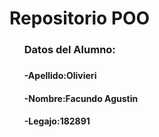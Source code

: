 <h1>Repositorio POO</h1>
<ul>
  <h3>Datos del Alumno:<h3>
  <h4>-Apellido:Olivieri</h4>
  <h4>-Nombre:Facundo Agustin</h4>
  <h4>-Legajo:182891</h4>
</ul>
